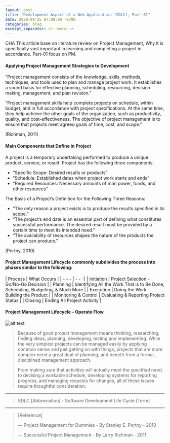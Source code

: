 ```yaml
---
layout: post
title: "Development Aspect of a Web Application (SDLC), Part 01"
date: 2020-08-25 07:00:00 -0700
categories: blog
excerpt_separator: <!--more-->
---
```

CHA
This article base on literature review on Project Management, Why it is specifically vast important in learning and completing a project in accordance. Part-01 focus on PM. <!--more-->

#### Applying Project Management Strategies to Development

“Project management consists of the knowledge, skills, methods, techniques, and tools used to plan and manage project work. It establishes a sound basis for effective planning, scheduling, resourcing, decision making, management, and plan revision.” 

“Project management skills help complete projects on schedule, within budget, and in full accordance with project specifications. At the same time, they help achieve the other goals of the organization, such as productivity, quality, and cost-effectiveness. The objective of project management is to ensure that projects meet agreed goals of time, cost, and scope.”

(Richman, 2011)

#### Main Components that Define in Project

A project is a temporary undertaking performed to produce a unique product, service, or result. Project has the following three components:
- “Specific Scope: Desired results or products”
- “Schedule: Established dates when project work starts and ends”
- “Required Resources: Necessary amounts of man power, funds, and other resources”

The Basis of a Project’s Definition for the Following Three Reasons:
- “The only reason a project exists is to produce the results specified in its scope.”
- “The project‘s end date is an essential part of defining what constitutes successful performance. The desired result must be provided by a certain time to meet its intended need.”
- “The availability of resources shapes the nature of the products the project can produce.”

(Portny, 2010)

#### Project Management Lifecycle commonly subdivides the process into phases similar to the following:

| Process | What Occurs |
| - - - | - - -|
| Initiation | Project Selection - Go/No-Go Decision |
| Planning | Identifying All the Work That is to Be Done, Scheduling, Budgeting, & Much More |
| Execution | Doing the Work - Building the Product |
| Monitoring & Control | Evaluating & Reporting Project Status |
| Closing | Ending All Project Activity |

#### Project Management Lifecycle - Operate Flow 

![alt text](https://i.imgur.com/7DZWArR.png)

> Because of good project management means thinking, researching, finding ideas, planning, developing, testing and implementing. While the very simplest projects can be managed easily by applying common sense and just getting on with things, projects that are more complex need a great deal of planning, and benefit from a formal, disciplined management approach. 
> 
> From making sure that activities will actually meet the specified need, to devising a workable schedule, developing systems for reporting progress, and managing requests for changes, all of these issues require thoughtful consideration.
> 

* * *

> SDLC [Abbreviation] - Software Development Life Cycle [Term]

* * *

> [Reference]
>
> ― Project Management for Dummies - By Stanley E. Portny - 2010
> 
> ― Successful Project Management - By Larry Richman - 2011
> 

